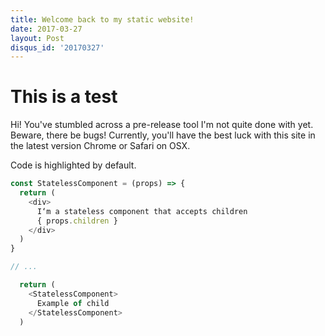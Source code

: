 ```yaml
---
title: Welcome back to my static website!
date: 2017-03-27
layout: Post
disqus_id: '20170327'
---
```


# This is a test
 Hi! You've stumbled across a pre-release tool I'm not quite done with yet. Beware, there be bugs! Currently, you'll have the best luck with this site in the latest version Chrome or Safari on OSX.

 Code is highlighted by default.

```js
const StatelessComponent = (props) => {
  return (
    <div>
      I‘m a stateless component that accepts children
      { props.children }
    </div>
  )
}

// ...

  return (
    <StatelessComponent>
      Example of child
    </StatelessComponent>
  )
```
